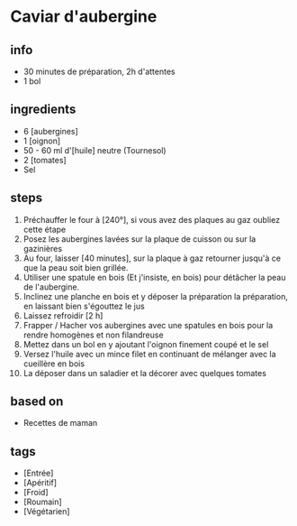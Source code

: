 # Caviar d'aubergine

## info  
* 30 minutes de préparation, 2h d'attentes
* 1 bol

## ingredients
* 6 [aubergines]
* 1 [oignon]
* 50 - 60 ml d'[huile] neutre (Tournesol)
* 2 [tomates]
* Sel

## steps  
1. Préchauffer le four à [240°], si vous avez des plaques au gaz oubliez cette étape
2. Posez les aubergines lavées sur la plaque de cuisson ou sur la gazinières
3. Au four, laisser [40 minutes], sur la plaque à gaz retourner jusqu'à ce que la peau soit bien grillée.
4. Utiliser une spatule en bois (Et j'insiste, en bois) pour détâcher la peau de l'aubergine.
5. Inclinez une planche en bois et y déposer la préparation la préparation, en laissant bien s'égouttez le jus
6. Laissez refroidir [2 h]
7. Frapper / Hacher vos aubergines avec une spatules en bois pour la rendre homogènes et non filandreuse
8. Mettez dans un bol en y ajoutant l'oignon finement coupé et le sel
9. Versez l'huile avec un mince filet en continuant de mélanger avec la cueillère en bois
10. La déposer dans un saladier et la décorer avec quelques tomates

## based on  
* Recettes de maman

## tags
* [Entrée]
* [Apéritif]
* [Froid]
* [Roumain]
* [Végétarien]